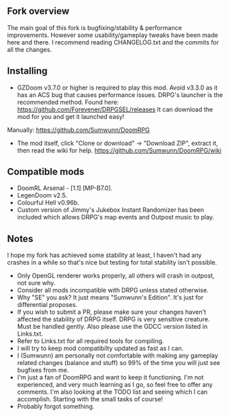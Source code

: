 ## Fork overview

The main goal of this fork is bugfixing/stability & performance improvements. However some usability/gameplay tweaks have been made here and there.
I recommend reading CHANGELOG.txt and the commits for all the changes.

## Installing

* GZDoom v3.7.0 or higher is required to play this mod. Avoid v3.3.0 as it has an ACS bug that causes performance issues.
DRPG's launcher is the recommended method. Found here: https://github.com/Forevener/DRPGSEL/releases
It can download the mod for you and get it launched easy!

Manually:
https://github.com/Sumwunn/DoomRPG 
- The mod itself, click "Clone or download" -> "Download ZIP", extract it, then read the wiki for help.
https://github.com/Sumwunn/DoomRPG/wiki

## Compatible mods

- DoomRL Arsenal - [1.1] [MP-B7.0].
- LegenDoom v2.5.
- Colourful Hell v0.96b.
- Custom version of Jimmy's Jukebox Instant Randomizer has been included which allows DRPG's map events and Outpost music to play.

## Notes

I hope my fork has achieved some stability at least, I haven't had any crashes in a while so that's nice but testing for total stability isn't possible.
- Only OpenGL renderer works properly, all others will crash in outpost, not sure why.
- Consider all mods incompatible with DRPG unless stated otherwise.
- Why "SE" you ask? It just means "Sumwunn's Edition". It's just for differential proposes.
- If you wish to submit a PR, please make sure your changes haven't affected the stability of DRPG itself. DRPG is very sensitive creature. Must be handled gently. Also please use the GDCC version listed in Links.txt.
- Refer to Links.txt for all required tools for compiling.
- I will try to keep mod compatibilty updated as fast as I can.
- I (Sumwunn) am personally not comfortable with making any gameplay related changes (balance and stuff) so 99% of the time you will just see bugfixes from me.
- I'm just a fan of DoomRPG and want to keep it functioning. I'm not experienced, and very much learning as I go, so feel free to offer any comments. I'm also looking at the TODO list and seeing which I can accomplish. Starting with the small tasks of course!
- Probably forgot something.
